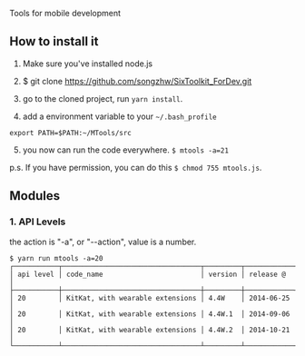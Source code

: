 Tools for mobile development

## How to install it
1. Make sure you've installed node.js

2. $ git clone https://github.com/songzhw/SixToolkit_ForDev.git

3. go to the cloned project, run `yarn install`. 

4. add a environment variable to your `~/.bash_profile`

```
export PATH=$PATH:~/MTools/src
```

5. you now can run the code everywhere.
`$ mtools -a=21`

p.s. If you have permission, you can do this `$ chmod 755 mtools.js`.


## Modules
### 1. API Levels
the action is "-a", or "--action", value is a number.

```
$ yarn run mtools -a=20
┌───────────┬──────────────────────────────────┬─────────┬────────────┐
│ api level │ code_name                        │ version │ release @  │
├───────────┼──────────────────────────────────┼─────────┼────────────┤
│ 20        │ KitKat, with wearable extensions │ 4.4W    │ 2014-06-25 │
│ 20        │ KitKat, with wearable extensions │ 4.4W.1  │ 2014-09-06 │
│ 20        │ KitKat, with wearable extensions │ 4.4W.2  │ 2014-10-21 │
└───────────┴──────────────────────────────────┴─────────┴────────────┘
```
